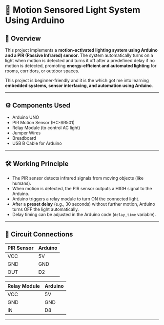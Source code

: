 # 🚶 Motion Sensored Light System Using Arduino

## 📌 Overview

This project implements a **motion-activated lighting system using Arduino and a PIR (Passive Infrared) sensor**. The system automatically turns on a light when motion is detected and turns it off after a predefined delay if no motion is detected, promoting **energy-efficient and automated lighting** for rooms, corridors, or outdoor spaces.

This project is beginner-friendly and it is the which got me into learning **embedded systems, sensor interfacing, and automation using Arduino**.

---

## ⚙️ Components Used

- Arduino UNO
- PIR Motion Sensor (HC-SR501)
- Relay Module (to control AC light) 
- Jumper Wires
- Breadboard
- USB B Cable for Arduino

---

## 🛠️ Working Principle

- The PIR sensor detects infrared signals from moving objects (like humans).
- When motion is detected, the PIR sensor outputs a HIGH signal to the Arduino.
- Arduino triggers a relay module to turn ON the connected light.
- After a **preset delay** (e.g., 30 seconds) without further motion, Arduino turns OFF the light automatically.
- Delay timing can be adjusted in the Arduino code (`delay_time` variable).

---

## 🔌 Circuit Connections

| PIR Sensor | Arduino |
|-----------|---------|
| VCC       | 5V      |
| GND       | GND     |
| OUT       | D2      |

| Relay Module | Arduino |
|-------------|---------|
| VCC         | 5V      |
| GND         | GND     |
| IN          | D8      |


---

